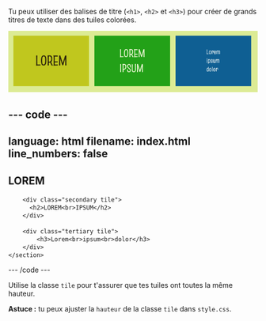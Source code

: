 Tu peux utiliser des balises de titre (`<h1>`, `<h2>` et `<h3>`) pour créer de grands titres de texte dans des tuiles colorées.

![Trois cases de couleur de texte de différentes tailles.](images/headings.png)

--- code ---
---
language: html
filename: index.html
line_numbers: false
---
<main class="page">
    <section class="wrap">
        <div class="primary tile">
          <h1>LOREM</h1>
        </div>

        <div class="secondary tile">
          <h2>LOREM<br>IPSUM</h2>
        </div>

        <div class="tertiary tile">
            <h3>Lorem<br>ipsum<br>dolor</h3>
        </div>
    </section>
</main>

--- /code ---

Utilise la classe `tile` pour t'assurer que tes tuiles ont toutes la même hauteur.

**Astuce :** tu peux ajuster la `hauteur` de la classe `tile` dans `style.css`.
